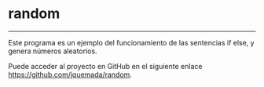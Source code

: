 # random
---

Este programa es un ejemplo del funcionamiento de las sentencias if else, y genera números aleatorios.

Puede acceder al proyecto en GitHub en el siguiente enlace https://github.com/jquemada/random.